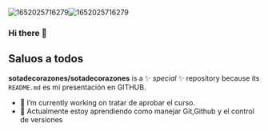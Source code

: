 ![1652025716279](https://user-images.githubusercontent.com/64754381/169708477-d569a256-6d1c-4224-ac93-ec340c53c77b.jpeg)![1652025716279](https://user-images.githubusercontent.com/64754381/169708514-a05bdbcc-8f00-4cf1-9678-8f5ecef60d72.jpeg)

### Hi there 👋
Saluos  a todos       
---
**sotadecorazones/sotadecorazones** is a ✨ _special_ ✨ repository because its `README.md` es mi presentación en GITHUB.   
- 🔭 I’m currently working on  tratar de aprobar el curso.
- 🌱 Actualmente estoy aprendiendo como manejar Git,Github y el control de versiones


